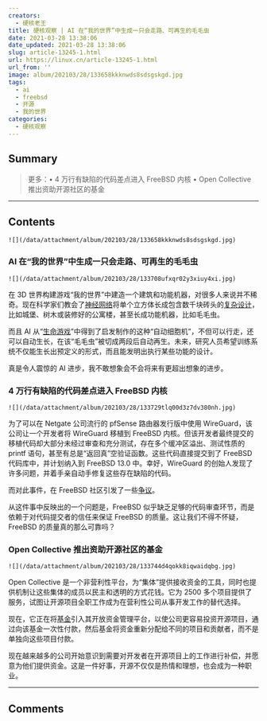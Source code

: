 ```yaml
---
creators:
  - 硬核老王
title: 硬核观察 | AI 在“我的世界”中生成一只会走路、可再生的毛毛虫
date: 2021-03-28 13:38:06
date_updated: 2021-03-28 13:38:06
slug: article-13245-1.html
url: https://linux.cn/article-13245-1.html
url_from: ''
image: album/202103/28/133658kkknwds8sdsgskgd.jpg
tags:
  - ai
  - freebsd
  - 开源
  - 我的世界
categories:
  - 硬核观察
---
```


## Summary

> 更多：• 4 万行有缺陷的代码差点进入 FreeBSD 内核 • Open Collective 推出资助开源社区的基金

***

<!-- more -->

## Contents

`![](/data/attachment/album/202103/28/133658kkknwds8sdsgskgd.jpg)`

### AI 在“我的世界”中生成一只会走路、可再生的毛毛虫

`![](/data/attachment/album/202103/28/133708ufxqr02y3xiuy4xi.jpg)`

在 3D 世界构建游戏“我的世界”中建造一个建筑和功能机器，对很多人来说并不稀奇。现在科学家们教会了[神经网络](https://www.sciencemag.org/news/2021/03/watch-artificial-intelligence-grow-walking-caterpillar-minecraft)将单个立方体长成包含数千块砖头的[复杂设计](https://twitter.com/risi1979/status/1372158321256456198)，比如城堡、树木或装修好的公寓楼，甚至长成功能机器，比如毛毛虫。

而且 AI 从“[生命游戏](https://en.wikipedia.org/wiki/Conway's_Game_of_Life)”中得到了启发制作的这种“自动细胞机”，不但可以行走，还可以自动生长，在该“毛毛虫”被切成两段后自动再生。未来，研究人员希望训练系统不仅能生长出预定义的形式，而且能发明出执行某些功能的设计。

真是令人震惊的 AI 进步，我不敢想象会不会将来有更超出想象的进步。

### 4 万行有缺陷的代码差点进入 FreeBSD 内核

`![](/data/attachment/album/202103/28/133729tlq00d3z7dv380nh.jpg)`

为了可以在 Netgate 公司流行的 pfSense 路由器发行版中使用 WireGuard，该公司让一个开发者将 WireGuard 移植到 FreeBSD 内核。但该开发者最终提交的移植代码却大部分未经过审查和充分测试，存在多个缓冲区溢出、测试性质的 printf 语句，甚至有总是“返回真”空验证函数。这些代码直接提交到了 FreeBSD 代码库中，并计划纳入到 FreeBSD 13.0 中。幸好，WireGuard 的创始人发现了许多问题，并着手亲自动手修复这些存在缺陷的代码。

而对此事件，在 FreeBSD 社区引发了一些[争议](https://arstechnica.com/gadgets/2021/03/buffer-overruns-license-violations-and-bad-code-freebsd-13s-close-call/)。

从这件事中反映出的一个问题是，FreeBSD 似乎缺乏足够的代码审查环节，而是依赖于对代码提交者的信任来保证 FreeBSD 的质量。这让我们不得不怀疑，FreeBSD 的质量真的那么可靠吗？

### Open Collective 推出资助开源社区的基金

`![](/data/attachment/album/202103/28/133744d4qokk8iqwaidqbg.jpg)`

Open Collective 是一个非营利性平台，为“集体”提供接收资金的工具，同时也提供机制让这些集体的成员以民主和透明的方式花钱。它为 2500 多个项目提供了服务，试图让开源项目全职工作成为在营利性公司从事开发工作的替代选择。

现在，它正在将[基金](https://blog.opencollective.com/funds-for-open-source/)引入其开放资金管理平台，以使公司更容易投资开源项目，通过向该基金一次性付款，然后基金将资金重新分配给不同的项目和贡献者，而不是单独向这些项目付款。

现在越来越多的公司开始意识到需要对开发者在开源项目上的工作进行补偿，并愿意为他们提供资金。这是一件好事，开源不仅仅是热情和理想，也会成为一种职业。

***

## Comments

